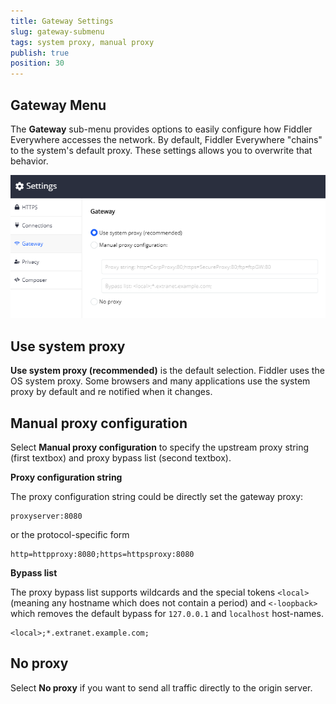 ```yaml
---
title: Gateway Settings
slug: gateway-submenu
tags: system proxy, manual proxy
publish: true
position: 30
---
```


## Gateway Menu

The __Gateway__ sub-menu provides options to easily configure how Fiddler Everywhere accesses the network. By default, Fiddler Everywhere "chains" to the system's default proxy. These settings allows you to overwrite that behavior.

![Example manual proxy configuration](../../images/settings/gateway-system-proxy.png)

## Use system proxy

__Use system proxy (recommended)__ is the default selection. Fiddler uses the OS system proxy. Some browsers and many applications use the system proxy by default and re notified when it changes. 

## Manual proxy configuration

Select __Manual proxy configuration__  to specify the upstream proxy string (first textbox) and proxy bypass list (second textbox). 

__Proxy configuration string__

The proxy configuration string could be directly set the gateway proxy:
```
proxyserver:8080
```

or the protocol-specific form
```
http=httpproxy:8080;https=httpsproxy:8080
```

__Bypass list__

The proxy bypass list supports wildcards and the special tokens `<local>` (meaning any hostname which does not contain a period) and `<-loopback>` which removes the default bypass for `127.0.0.1` and `localhost` host-names.

```
<local>;*.extranet.example.com;
```

## No proxy

Select __No proxy__ if you want to send all traffic directly to the origin server.
